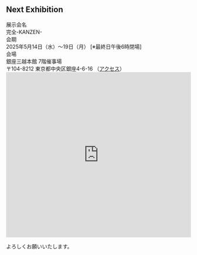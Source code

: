 ## Next Exhibition

<div class="container mb-5">
  <div class="row border-bottom border-dark">
    <div class="col-md-2 col-sm-3 posteventheader">
      展示会名
    </div>
    <div class="col posteventdetail">
      完全-KANZEN-
    </div>
  </div>

  <div class="row border-bottom border-dark">
    <div class="col-md-2 col-sm-3 posteventheader">
      会期
    </div>
    <div class="col posteventdetail">
      2025年5月14日（水）～19日（月） [※最終日午後6時閉場]
    </div>
  </div>

  <div class="row border-bottom border-dark">
    <div class="col-md-2 col-sm-3 posteventheader">
      会場
    </div>
    <div class="col posteventdetail">
      銀座三越本館 7階催事場<br>
      〒104-8212 東京都中央区銀座4-6-16
      （<a href="https://www.mistore.jp/store/ginza/access.html" target="_blank">アクセス</a>）
    </div>
  </div>
</div>

<iframe src="https://www.google.com/maps/embed?pb=!1m14!1m8!1m3!1d3241.2321244218183!2d139.765738!3d35.671286!3m2!1i1024!2i768!4f13.1!3m3!1m2!1s0x60188be68e21d35f%3A0x91fb4ae4762f83be!2sMitsukoshi%20Ginza!5e0!3m2!1sen!2sus!4v1746669483507!5m2!1sen!2sus" width="100%" height="450" style="border:0;" allowfullscreen="" loading="lazy" referrerpolicy="no-referrer-when-downgrade"></iframe>

よろしくお願いいたします。
